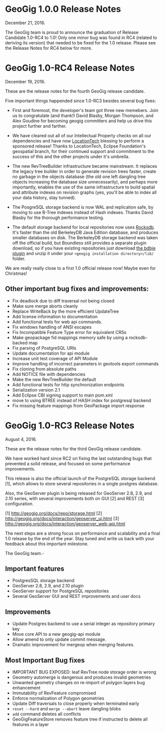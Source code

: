 GeoGig 1.0.0 Release Notes
==========================

December 21, 2016.

The GeoGig team is proud to announce the graduation of Release Candidate 1.0-RC4 to 1.0!
Only one minor bug was found in RC4 (related to deriving its version) that needed to be 
fixed for the 1.0 release. Please see the Release Notes for RC4 below for more.

GeoGig 1.0-RC4 Release Notes
============================

December 19, 2016.

These are the release notes for the fourth GeoGig release candidate.

Five important things happended since 1.0-RC3 besides several bug fixes:

* First and foremost, the developer's team got three new memebers. Join us
to congratulate (and thank!) David Blasby, Morgan Thompson, and Alex Goudine
for becoming geogig committers and help us drive this project further and farther.

* We have cleared out all of our Intellectual Property checks on all our
dependencies and have now [LocationTech](https://locationtech.org/) blessing to perform
a sponsored release!
Thanks to LocationTech, Eclipse Foundation's geospatial branch, for their
continued support and commitment to the success of this and the other projects
under it's umbrella.

* The new RevTreeBuilder infrastructure became mainstream. It replaces the
legacy tree builder in order to generate revision trees faster, create no
garbage in the objects database (the old one left dangling tree objects
increasing the database size unnecessarily), and perhaps more importantly,
enables the use of the same infrastructure to build spatial and attribute
indexes on revision graphs (yes, you'll be able to index all your data 
history, stay tunned).

* The PosgreSQL storage backend is now WAL and replication safe, by moving
to use B-Tree indexes instead of Hash indexes. Thanks David Blasby for the
thorough performance testing. 

* The default storage backend for local repositories now uses [Rocksdb](http://rocksdb.org/).
It's faster than the old BerkeleyDB Java Edition database, and produces
smaller databases on disk.
The BerkeleyDB storage backend was taken off the official build, but Boundless
still provides a separate plugin download, so if you have existing repositories
just download [the bdbje plugin](https://github.com/locationtech/geogig/releases/download/v1.0-RC4/geogig-plugins-bdbje-1.0-RC4.zip) and unzip it
under your `<geogig installation directory>/lib/` folder.

We are really really close to a first 1.0 official release now! Maybe even for Christmas!

Other important bug fixes and improvements:
-------------------------------------------

- Fix deadlock due to diff traversal not being closed
- Make sure merge aborts cleanly
- Replace WriteBack by the more efficient UpdateTree
- Add license information to documentation
- Add functional tests for web api commands.
- Fix windows handling of ANSI escapes 
- Fix Incompatible Feature Type error for equivalent CRSs
- Make geopackage fid mappings memory safe by using a rocksdb-backed map
- Fix parsing of PostgreSQL URIs 
- Update documentation for api module
- Increase unit test coverage of API Module
- Improve handling of incorrect parameters in geotools export commands
- Fix cloning from absolute paths
- Add NOTICE file with dependencies 
- Make the new RevTreeBuilder the default
- Add functional tests for http synchronization endpoints
- Serialization version 2.1 
- Add Eclipse CBI signing support to main pom.xml
- move to using BTREE instead of HASH index for postgresql backend 
- Fix missing feature mappings from GeoPackage import response


GeoGig 1.0-RC3 Release Notes
============================

August 4, 2016.

These are the release notes for the third GeoGig release candidate.

We have worked hard since RC2 on fixing the last outstanding bugs that prevented 
a solid release, and focused on some performance improvements.

This release is also the official launch of the PostgreSQL storage backend [1],
which allows to store several repositories in a single postgres database.

Also, the GeoServer plugin is being released for GeoServer 2.8, 2.9, and 2.10 series,
with several improvements both on GUI [2] and REST [3] configuration.

[1] <http://geogig.org/docs/repo/storage.html>
[2] <http://geogig.org/docs/interaction/geoserver_ui.html>
[3] <http://geogig.org/docs/interaction/geoserver_web-api.html>

The next steps are a strong focus on performance and scalability and a final
1.0 release by the end of the year. Stay tuned and write us back with your 
feedback about this important milestone.

The GeoGig team.-

Important features
------------------

- PostgresSQL storage backend
- GeoServer 2.8, 2.9, and 2.10 plugin
- GeoServer support for PostgreSQL repositories
- Several GeoServer GUI and REST improvements and user docs

Improvements
------------
- Update Postgres backend to use a serial integer as repository primary key 
- Move core API to a new geogig-api module 
- Allow amend to only update commit message. 
- Dramatic improvement for mergeop when merging features. 


Most Important Bug fixes
------------------------

- IMPORTANT BUG EXPOSED: leaf RevTree node storage order is wrong
- Geometry automerge is dangerous and produces invalid geometries
- Unwanted geometry changes on re-import of polygon layers bug enhancement
- Immutability of RevFeature compromised
- Enforce normalization of Polygon geometries
- Update Diff traversals to close properly when terminated early
- `reset --hard` and `merge --abort` leave dangling blobs
- `add` command deletes all conflicts
- GeoGigFeatureStore removes feature tree if instructed to delete all features in a layer

